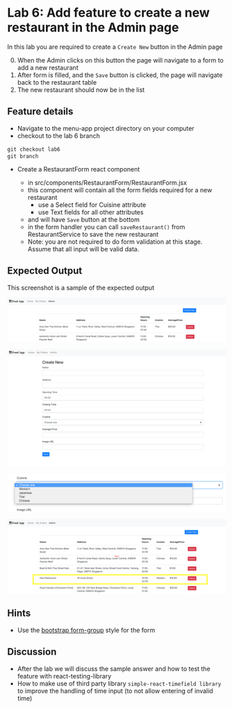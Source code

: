 # Lab 6: Add feature to create a new restaurant in the Admin page

In this lab you are required to create a `Create New` button in the Admin page

0. When the Admin clicks on this button the page will navigate to a form to add a new restaurant
1. After form is filled, and the `Save` button is clicked, the page will navigate back to the restaurant table
2. The new restaurant should now be in the list

## Feature details

- Navigate to the menu-app project directory on your computer
- checkout to the lab 6 branch

```
git checkout lab6
git branch
```

- Create a RestaurantForm react component

  - in src/components/RestaurantForm/RestaurantForm.jsx
  - this component will contain all the form fields required for a new restaurant
    - use a Select field for Cuisine attribute
    - use Text fields for all other attributes
  - and will have `Save` button at the bottom
  - in the form handler you can call `saveRestaurant()` from RestaurantService to save the new restaurant
  - Note: you are not required to do form validation at this stage. Assume that all input will be valid data.

## Expected Output

This screenshot is a sample of the expected output

![Create New restaurant button on the Admin page](../../../.gitbook/assets/front-end-web-development/react/menu-app-labs/lab6-output-1.png)

![Create new restaurant form](../../../.gitbook/assets/front-end-web-development/react/menu-app-labs/lab6-output-2.png)

![Options in the cuisine select field](../../../.gitbook/assets/front-end-web-development/react/menu-app-labs/lab6-output-3.png)

![Restaurant table now contains the newly created restaurant](../../../.gitbook/assets/front-end-web-development/react/menu-app-labs/lab6-output-4.png)

## Hints

- Use the [bootstrap form-group](https://getbootstrap.com/docs/4.1/components/forms/#overview) style for the form

## Discussion

- After the lab we will discuss the sample answer and how to test the feature with react-testing-library
- How to make use of third party library `simple-react-timefield library` to improve the handling of time input (to not allow entering of invalid time)
